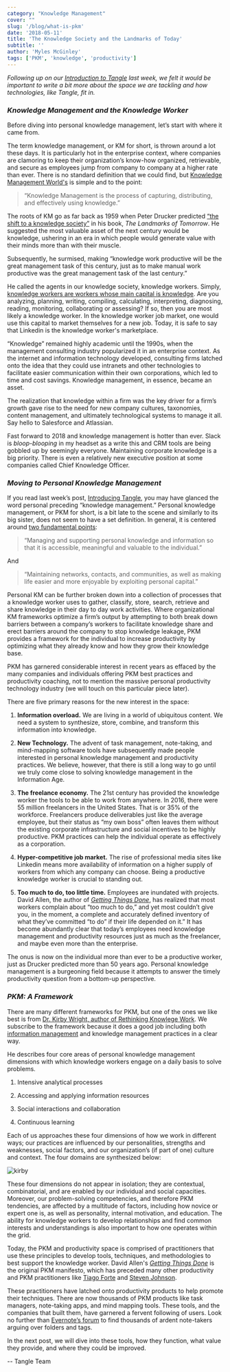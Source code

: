 ```yaml
---
category: "Knowledge Management"
cover: ""
slug: '/blog/what-is-pkm'
date: '2018-05-11'
title: 'The Knowledge Society and the Landmarks of Today'
subtitle: '' 
author: 'Myles McGinley'
tags: ['PKM', 'knowledge', 'productivity']
---
```


*Following up on our [Introduction to Tangle](http://usetangle.com/blog-introducing-tangle) last week, we felt it would be important to write a bit more about the space we are tackling and how technologies, like Tangle, fit in.* 

### *Knowledge Management and the Knowledge Worker*

Before diving into personal knowledge management, let’s start with where it came from.

The term knowledge management, or KM for short, is thrown around a lot these days. It is particularly hot in the enterprise context, where companies are clamoring to keep their organization’s know-how organized, retrievable, and secure as employees jump from company to company at a higher rate than ever. There is no standard definition that we could find, but [Knowledge Management World's](http://www.kmworld.com/) is simple and to the point:

> “Knowledge Management is the process of capturing, distributing, and effectively using knowledge.” 

The roots of KM go as far back as 1959 when Peter Drucker predicted [“the shift to a knowledge society”](https://hbr.org/2014/10/what-peter-drucker-knew-about-2020) in his book, *The Landmarks of Tomorrow*. He suggested the most valuable asset of the next century would be knowledge, ushering in an era in which people would generate value with their minds more than with their muscle. 

Subsequently, he surmised, making “knowledge work productive will be the great management task of this century, just as to make manual work productive was the great management task of the last century.”

He called the agents in our knowledge society, knowledge workers. Simply, [knowledge workers are workers whose main capital is knowledge](https://en.wikipedia.org/wiki/Knowledge_worker). Are you analyzing, planning, writing, compiling, calculating, interpreting, diagnosing, reading, monitoring, collaborating or assessing? If so, then you are most likely a knowledge worker. In the knowledge worker job market, one would use this capital to market themselves for a new job. Today, it is safe to say that Linkedin is the knowledge worker's marketplace.

“Knowledge” remained highly academic until the 1990s, when the management consulting industry popularized it in an enterprise context. As the internet and information technology developed, consulting firms latched onto the idea that they could use intranets and other technologies to facilitate easier communication within their own corporations, which led to time and cost savings. Knowledge management, in essence, became an asset.

The realization that knowledge within a firm was the key driver for a firm’s growth gave rise to the need for new company cultures, taxonomies, content management, and ultimately technological systems to manage it all. Say hello to Salesforce and Atlassian.

Fast forward to 2018 and knowledge management is hotter than ever. Slack is *bloop-blooping* in my headset as a write this and CRM tools are being gobbled up by seemingly everyone. Maintaining corporate knowledge is a big priority. There is even a relatively new executive position at some companies called Chief Knowledge Officer.

### *Moving to Personal Knowledge Management* 

If you read last week’s post, [Introducing Tangle](http://usetangle.com/blog-introducing-tangle), you may have glanced the word personal preceding “knowledge management.” Personal knowledge management, or PKM for short, is a bit late to the scene and similarly to its big sister, does not seem to have a set definition. In general, it is centered around [two fundamental points](https://link.springer.com/article/10.1057/ori.2009.11): 

> “Managing and supporting personal knowledge and information so that it is accessible, meaningful and valuable to the individual.”

And

> “Maintaining networks, contacts, and communities, as well as making life easier and more enjoyable by exploiting personal capital.” 

Personal KM can be further broken down into a collection of processes that a knowledge worker uses to gather, classify, store, search, retrieve and share knowledge in their day to day work activities. Where organizational KM frameworks optimize a firm’s output by attempting to both break down barriers between a company’s workers to facilitate knowledge share and erect barriers around the company to stop knowledge leakage, PKM provides a framework for the individual to increase productivity by optimizing what they already know and how they grow their knowledge base. 

PKM has garnered considerable interest in recent years as effaced by the many companies and individuals offering PKM best practices and productivity coaching, not to mention the massive personal productivity technology industry (we will touch on this particular piece later). 

There are five primary reasons for the new interest in the space:

1. **Information overload.** We are living in a world of ubiquitous content. We need a system to synthesize, store, combine, and transform this information into knowledge. 

2. **New Technology.** The advent of task management, note-taking, and mind-mapping software tools have subsequently made people interested in personal knowledge management and productivity practices. We believe, however, that there is still a long way to go until we truly come close to solving knowledge management in the Information Age.

3. **The freelance economy.** The 21st century has provided the knowledge worker the tools to be able to work from anywhere. In 2016, there were 55 million freelancers in the United States. That is or 35% of the workforce. Freelancers produce deliverables just like the average employee, but their status as “my own boss” often leaves them without the existing corporate infrastructure and social incentives to be highly productive. PKM practices can help the individual operate as effectively as a corporation.

4. **Hyper-competitive job market.** The rise of professional media sites like Linkedin means more availability of information on a higher supply of workers from which any company can choose. Being a productive knowledge worker is crucial to standing out. 

5. **Too much to do, too little time.** Employees are inundated with projects. David Allen, the author of [*Getting Things Done*](https://gettingthingsdone.com/), has realized that most workers complain about “too much to do,” and yet most couldn’t give you, in the moment, a complete and accurately defined inventory of what they’ve committed “to do” if their life depended on it.” It has become abundantly clear that today’s employees need knowledge management and productivity resources just as much as the freelancer, and maybe even more than the enterprise.

The onus is now on the individual more than ever to be a productive worker, just as Drucker predicted more than 50 years ago. Personal knowledge management is a burgeoning field because it attempts to answer the timely productivity question from a bottom-up perspective.

### *PKM: A Framework*

There are many different frameworks for PKM, but one of the ones we like best is from [Dr. Kirby Wright, author of Rethinking Knowlege Work](http://www.knowledgeresources.ca/about/). We subscribe to the framework because it does a good job including both [information management](https://en.wikipedia.org/wiki/Personal_information_management) and knowledge management practices in a clear way. 

He describes four core areas of personal knowledge management dimensions with which knowledge workers engage on a daily basis to solve problems. 

1. Intensive analytical processes 

2. Accessing and applying information resources

3. Social interactions and collaboration

4. Continuous learning

Each of us approaches these four dimensions of how we work in different ways; our practices are influenced by our personalities, strengths and weaknesses, social factors, and our organization’s (if part of one) culture and context. The four domains are synthesized below:

![kirby](https://storage.googleapis.com/usetangle-static-assets/blog/kirby.png)

These four dimensions do not appear in isolation; they are contextual, combinatorial, and are enabled by our individual and social capacities. Moreover, our problem-solving competencies, and therefore PKM tendencies, are affected by a multitude of factors, including how novice or expert one is, as well as personality, internal motivation, and education. The ability for knowledge workers to develop relationships and find common interests and understandings is also important to how one operates within the grid.

Today, the PKM and productivity space is comprised of practitioners that use these principles to develop tools, techniques, and methodologies to best support the knowledge worker. David Allen's [*Getting Things Done*](https://gettingthingsdone.com/) is the original PKM manifesto, which has preceded many other productivity and PKM practitioners like [Tiago Forte](http://learn.fortelabs.co/) and [Steven Johnson](https://medium.com/@stevenbjohnson).  

These practitioners have latched onto productivity products to help promote their techniques. There are now thousands of PKM products like task managers, note-taking apps, and mind mapping tools. These tools, and the companies that built them, have garnered a fervent following of users. Look no further than [Evernote’s forum](https://discussion.evernote.com/forum/304-general-feature-requests/) to find thousands of ardent note-takers arguing over folders and tags. 

In the next post, we will dive into these tools, how they function, what value they provide, and where they could be improved.

-- Tangle Team